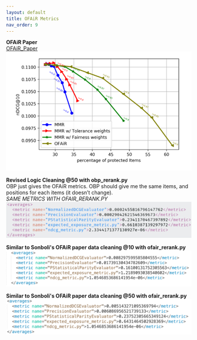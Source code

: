 ```yaml
---
layout: default
title: OFAiR Metrics
nav_order: 9
---
```


**OFAiR Paper** <br />
[OFAiR_Paper](content/papers/OFAIR_Paper.pdf)
![OFAiR Results](content/ofair/ofair_ndcg.png)

**Revised Logic Cleaning @50 with obp_rerank.py** <br />
OBP just gives the OFAiR metrics. OBP should give me the same items, and positions for each items (it doesn’t change). <br />
*SAME METRICS WITH OFAIR_RERANK.PY*
![NDCG@10 Results](content/ofair/results_50.png)

**Similar to Sonboli's OFAiR paper data cleaning @10 with ofair_rerank.py** <br />
![N@10 Results](content/ofair/n_10.png)

**Similar to Sonboli's OFAiR paper data cleaning @50 with ofair_rerank.py** <br />
![N@50 Results](content/ofair/n_50.png)
